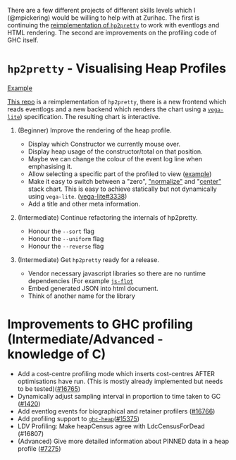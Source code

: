 There are a few different projects of different skills levels which I (@mpickering) would be willing to help with at Zurihac. The first is continuing the [reimplementation of `hp2pretty`](https://github.com/mpickering/hp2pretty) to work with eventlogs and HTML rendering. The second are improvements on the profiling code of GHC itself. 

`hp2pretty` - Visualising Heap Profiles 
=======================================

[Example](http://mpickering.github.io/vega.html) 

[This repo](https://github.com/mpickering/hp2pretty) is a reimplementation of `hp2pretty`, there is a new frontend which reads eventlogs and a new backend which renders the chart using a [`vega-lite`](https://vega.github.io/vega-lite/)) specification. The resulting chart is interactive.

1. (Beginner) Improve the rendering of the heap profile.
   * Display which Constructor we currently mouse over.
   * Display heap usage of the constructor/total on that position.
   * Maybe we can change the colour of the event log line when emphasising it.
   * Allow selecting a specific part of the profiled to view ([example](https://vega.github.io/vega/examples/overview-plus-detail/))
   * Make it easy to switch between a "zero", ["normalize"](https://vega.github.io/vega-lite/examples/stacked_area_normalize.html) and "[center"](https://vega.github.io/vega-lite/docs/stack.html#streamgraph) stack chart. This is easy to achieve statically but not dynamically using `vega-lite`. ([vega-lite#3338](https://github.com/vega/vega-lite/issues/3338))
   * Add a title and other meta information.

2. (Intermediate) Continue refactoring the internals of hp2pretty. 
   * Honour the `--sort` flag 
   * Honour the `--uniform` flag
   * Honour the `--reverse` flag

3. (Intermediate) Get `hp2pretty` ready for a release.
   * Vendor necessary javascript libraries so there are no runtime dependencies (For example [`js-flot`](https://hackage.haskell.org/packages/search?terms=js-flot)
   * Embed generated JSON into html document.
   * Think of another name for the library

Improvements to GHC profiling (Intermediate/Advanced - knowledge of C)
=====================================================

* Add a cost-centre profiling mode which inserts cost-centres AFTER optimisations have run. (This is mostly already implemented but needs to be tested)([#16765](https://gitlab.haskell.org/ghc/ghc/issues/16765))
* Dynamically adjust sampling interval in proportion to time taken to GC ([#1420](https://gitlab.haskell.org/ghc/ghc/issues/1420))
* Add eventlog events for biographical and retainer profilers ([#16766](https://gitlab.haskell.org/ghc/ghc/issues/16766))
* Add profiling support to [`ghc-heap`](https://www.stackage.org/haddock/lts-13.24/ghc-heap-8.6.5/GHC-Exts-Heap.html)([#15375](https://gitlab.haskell.org/ghc/ghc/issues/15735))
* LDV Profiling: Make heapCensus agree with LdcCensusForDead (#16807)
* (Advanced) Give more detailed information about PINNED data in a heap profile
 ([#7275](https://gitlab.haskell.org/ghc/ghc/issues/7275))